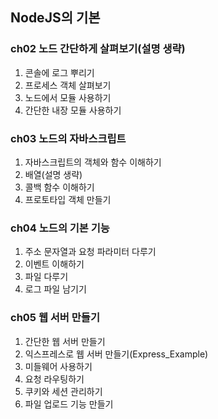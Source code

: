 ## NodeJS의 기본
### ch02 노드 간단하게 살펴보기(설명 생략)
1. 콘솔에 로그 뿌리기
2. 프로세스 객체 살펴보기
3. 노드에서 모듈 사용하기
4. 간단한 내장 모듈 사용하기


### ch03 노드의 자바스크립트
1. 자바스크립트의 객체와 함수 이해하기
2. 배열(설명 생략)
3. 콜백 함수 이해하기
4. 프로토타입 객체 만들기

### ch04 노드의 기본 기능
1. 주소 문자열과 요청 파라미터 다루기
2. 이벤트 이해하기
3. 파일 다루기
4. 로그 파일 남기기

### ch05 웹 서버 만들기
1. 간단한 웹 서버 만들기
2. 익스프레스로 웹 서버 만들기(Express_Example)
3. 미들웨어 사용하기
4. 요청 라우팅하기
5. 쿠키와 세션 관리하기
6. 파일 업로드 기능 만들기